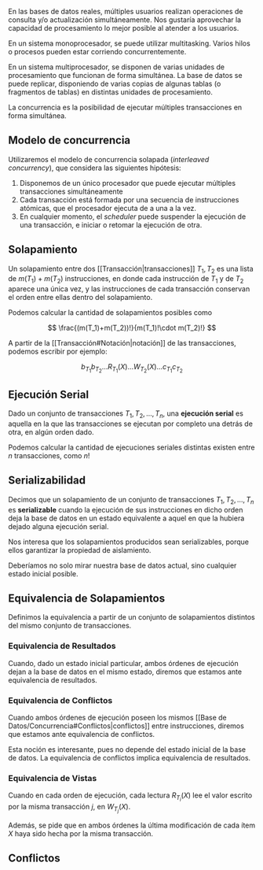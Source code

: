 En las bases de datos reales, múltiples usuarios realizan operaciones de consulta y/o actualización simultáneamente. Nos gustaría aprovechar la capacidad de procesamiento lo mejor posible al atender a los usuarios.

En un sistema monoprocesador, se puede utilizar multitasking. Varios hilos o procesos pueden estar corriendo concurrentemente.

En un sistema multiprocesador, se disponen de varias unidades de procesamiento que funcionan de forma simultánea. La base de datos se puede replicar, disponiendo de varias copias de algunas tablas (o fragmentos de tablas) en distintas unidades de procesamiento.

La concurrencia es la posibilidad de ejecutar múltiples transacciones en forma simultánea.

## Modelo de concurrencia

Utilizaremos el modelo de concurrencia solapada (*interleaved concurrency*), que considera las siguientes hipótesis:

1. Disponemos de un único procesador que puede ejecutar múltiples transacciones simultáneamente
2. Cada transacción está formada por una secuencia de instrucciones atómicas, que el procesador ejecuta de a una a la vez.
3. En cualquier momento, el *scheduler* puede suspender la ejecución de una transacción, e iniciar o retomar la ejecución de otra.

## Solapamiento

Un solapamiento entre dos [[Transacción|transacciones]] $T_1, T_2$ es una lista de $m(T_1) + m(T_2)$ instrucciones, en donde cada instrucción de $T_1$ y de $T_2$ aparece una única vez, y las instrucciones de cada transacción conservan el orden entre ellas dentro del solapamiento.

Podemos calcular la cantidad de solapamientos posibles como

$$
\frac{(m(T_1)+m(T_2))!}{m(T_1)!\cdot m(T_2)!}
$$

A partir de la [[Transacción#Notación|notación]] de las transacciones, podemos escribir por ejemplo:

$$
b_{T_1}b_{T_2}\dots R_{T_1}(X)\dots W_{T_2}(X)\dots c_{T_1}c_{T_2}
$$

## Ejecución Serial

Dado un conjunto de transacciones $T_1, T_2, \dots, T_n$, una **ejecución serial** es aquella en la que las transacciones se ejecutan por completo una detrás de otra, en algún orden dado.

Podemos calcular la cantidad de ejecuciones seriales distintas existen entre $n$ transacciones, como $n!$

## Serializabilidad

Decimos que un solapamiento de un conjunto de transacciones $T_1, T_2, \dots, T_n$ es **serializable** cuando la ejecución de sus instrucciones en dicho orden deja la base de datos en un estado equivalente a aquel en que la hubiera dejado alguna ejecución serial.

Nos interesa que los solapamientos producidos sean serializables, porque ellos garantizar la propiedad de aislamiento.

Deberíamos no solo mirar nuestra base de datos actual, sino cualquier estado inicial posible.

## Equivalencia de Solapamientos

Definimos la equivalencia a partir de un conjunto de solapamientos distintos del mismo conjunto de transacciones.

### Equivalencia de Resultados

Cuando, dado un estado inicial particular, ambos órdenes de ejecución dejan a la base de datos en el mismo estado, diremos que estamos ante equivalencia de resultados.

### Equivalencia de Conflictos

Cuando ambos órdenes de ejecución poseen los mismos [[Base de Datos/Concurrencia#Conflictos|conflictos]] entre instrucciones, diremos que estamos ante equivalencia de conflictos.

Esta noción es interesante, pues no depende del estado inicial de la base de datos. La equivalencia de conflictos implica equivalencia de resultados.

### Equivalencia de Vistas

Cuando en cada orden de ejecución, cada lectura $R_{T_i}(X)$ lee el valor escrito por la misma transacción $j$, en $W_{T_j}(X)$.

Además, se pide que en ambos órdenes la última modificación de cada ítem $X$ haya sido hecha por la misma transacción.

## Conflictos
